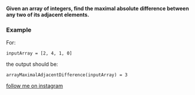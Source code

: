 **Given an array of integers, find the maximal absolute difference between any two of its adjacent elements.**

### Example

For:

```
inputArray = [2, 4, 1, 0]
```

the output should be:

```
arrayMaximalAdjacentDifference(inputArray) = 3
```

[follow me on instagram](https://www.instagram.com/9_tay)